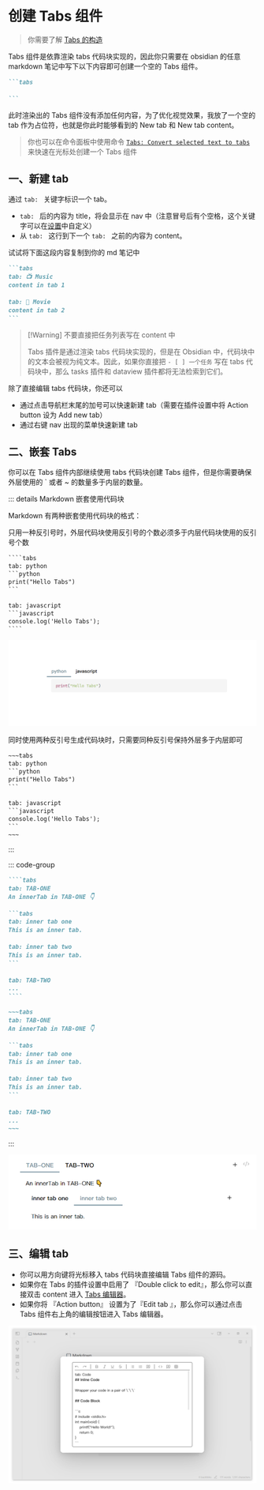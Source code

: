 
# 创建 Tabs 组件

> 你需要了解 [Tabs 的构造](../tabsmodal.md)

Tabs 组件是依靠渲染 tabs 代码块实现的，因此你只需要在 obsidian 的任意 markdown 笔记中写下以下内容即可创建一个空的 Tabs 组件。

````md
```tabs

```
````

此时渲染出的 Tabs 组件没有添加任何内容，为了优化视觉效果，我放了一个空的 tab 作为占位符，也就是你此时能够看到的 New tab 和 New tab content。

> 你也可以在命令面板中使用命令 [`Tabs: Convert selected text to tabs`](./commands.md#tabs-convert-selected-text-to-tabs) 来快速在光标处创建一个 Tabs 组件

## 一、新建 tab

通过 `tab: ` 关键字标识一个 tab。

- `tab: ` 后的内容为 title，将会显示在 nav 中（注意冒号后有个空格，这个关键字可以在[设置](./settings.md)中自定义）
- 从 `tab: ` 这行到下一个 `tab: ` 之前的内容为 content。

试试将下面这段内容复制到你的 md 笔记中

````md {2-3,5-6}
```tabs
tab: 📺 Music
content in tab 1

tab: 🎵 Movie
content in tab 2
```
````

> [!Warning] 不要直接把任务列表写在 content 中
>
> Tabs 插件是通过渲染 tabs 代码块实现的，但是在 Obsidian 中，代码块中的文本会被视为纯文本。因此，如果你直接把 `- [ ] 一个任务` 写在 tabs 代码块中，那么 tasks 插件和 dataview 插件都将无法检索到它们。

除了直接编辑 tabs 代码块，你还可以

- 通过点击导航栏末尾的加号可以快速新建 tab（需要在插件设置中将 Action button 设为 Add new tab）
- 通过右键 nav 出现的菜单快速新建 tab

## 二、嵌套 Tabs

你可以在 Tabs 组件内部继续使用 tabs 代码块创建 Tabs 组件，但是你需要确保外层使用的 \` 或者 \~ 的数量多于内层的数量。

::: details Markdown 嵌套使用代码块

Markdown 有两种嵌套使用代码块的格式：

只用一种反引号时，外层代码块使用反引号的个数必须多于内层代码块使用的反引号个数

`````
````tabs
tab: python
```python
print("Hello Tabs")
```

tab: javascript
```javascript
console.log('Hello Tabs');
````
`````

![tabs-5](../../assets/tabs-5.png)

同时使用两种反引号生成代码块时，只需要同种反引号保持外层多于内层即可

````
~~~tabs
tab: python
```python
print("Hello Tabs")
```

tab: javascript
```javascript
console.log('Hello Tabs');
```
~~~
````

:::

::: code-group

`````md [只用一种反引号]
````tabs
tab: TAB-ONE
An innerTab in TAB-ONE 👇

```tabs
tab: inner tab one
This is an inner tab.

tab: inner tab two
This is an inner tab.
```

tab: TAB-TWO
...
````
`````

````md [使用两种反引号]
~~~tabs
tab: TAB-ONE
An innerTab in TAB-ONE 👇

```tabs
tab: inner tab one
This is an inner tab.

tab: inner tab two
This is an inner tab.
```

tab: TAB-TWO
...
~~~
````

:::

![tabs-6](../../assets/tabs-6.png)

## 三、编辑 tab

- 你可以用方向键将光标移入 tabs 代码块直接编辑 Tabs 组件的源码。
- 如果你在 Tabs 的插件设置中启用了 『Double click to edit』，那么你可以直接双击 content 进入 [Tabs 编辑器](./tabsEditor.md)。
- 如果你将 『Action button』 设置为了『Edit tab 』，那么你可以通过点击 Tabs 组件右上角的编辑按钮进入 Tabs 编辑器。

![tabs-editing](../../assets/editing.png)
